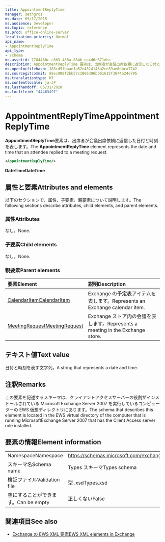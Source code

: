 ```yaml
---
title: AppointmentReplyTime
manager: sethgros
ms.date: 09/17/2015
ms.audience: Developer
ms.topic: reference
ms.prod: office-online-server
localization_priority: Normal
api_name:
- AppointmentReplyTime
api_type:
- schema
ms.assetid: 7784468c-c863-488a-864b-ce4d6c671dbe
description: AppointmentReplyTime 要素は、出席者が会議出席依頼に返信した日付と時刻を表します。
ms.openlocfilehash: 188cd5fbaaefa52e4324143a2ee89ae8dbca7742
ms.sourcegitcommit: 88ec988f2bb67c1866d06b361615f3674a24e795
ms.translationtype: MT
ms.contentlocale: ja-JP
ms.lasthandoff: 05/31/2020
ms.locfileid: "44463497"
---
```

# <a name="appointmentreplytime"></a><span data-ttu-id="3d676-103">AppointmentReplyTime</span><span class="sxs-lookup"><span data-stu-id="3d676-103">AppointmentReplyTime</span></span>

<span data-ttu-id="3d676-104">**AppointmentReplyTime**要素は、出席者が会議出席依頼に返信した日付と時刻を表します。</span><span class="sxs-lookup"><span data-stu-id="3d676-104">The **AppointmentReplyTime** element represents the date and time that an attendee replied to a meeting request.</span></span> 
  
```xml
<AppointmentReplyTime/>
```

 <span data-ttu-id="3d676-105">**DateTime**</span><span class="sxs-lookup"><span data-stu-id="3d676-105">**DateTime**</span></span>
## <a name="attributes-and-elements"></a><span data-ttu-id="3d676-106">属性と要素</span><span class="sxs-lookup"><span data-stu-id="3d676-106">Attributes and elements</span></span>

<span data-ttu-id="3d676-107">以下のセクションで、属性、子要素、親要素について説明します。</span><span class="sxs-lookup"><span data-stu-id="3d676-107">The following sections describe attributes, child elements, and parent elements.</span></span>
  
### <a name="attributes"></a><span data-ttu-id="3d676-108">属性</span><span class="sxs-lookup"><span data-stu-id="3d676-108">Attributes</span></span>

<span data-ttu-id="3d676-109">なし。</span><span class="sxs-lookup"><span data-stu-id="3d676-109">None.</span></span>
  
### <a name="child-elements"></a><span data-ttu-id="3d676-110">子要素</span><span class="sxs-lookup"><span data-stu-id="3d676-110">Child elements</span></span>

<span data-ttu-id="3d676-111">なし。</span><span class="sxs-lookup"><span data-stu-id="3d676-111">None.</span></span>
  
### <a name="parent-elements"></a><span data-ttu-id="3d676-112">親要素</span><span class="sxs-lookup"><span data-stu-id="3d676-112">Parent elements</span></span>

|<span data-ttu-id="3d676-113">**要素**</span><span class="sxs-lookup"><span data-stu-id="3d676-113">**Element**</span></span>|<span data-ttu-id="3d676-114">**説明**</span><span class="sxs-lookup"><span data-stu-id="3d676-114">**Description**</span></span>|
|:-----|:-----|
|[<span data-ttu-id="3d676-115">CalendarItem</span><span class="sxs-lookup"><span data-stu-id="3d676-115">CalendarItem</span></span>](calendaritem.md) <br/> |<span data-ttu-id="3d676-116">Exchange の予定表アイテムを表します。</span><span class="sxs-lookup"><span data-stu-id="3d676-116">Represents an Exchange calendar item.</span></span>  <br/> |
|[<span data-ttu-id="3d676-117">MeetingRequest</span><span class="sxs-lookup"><span data-stu-id="3d676-117">MeetingRequest</span></span>](meetingrequest.md) <br/> |<span data-ttu-id="3d676-118">Exchange ストア内の会議を表します。</span><span class="sxs-lookup"><span data-stu-id="3d676-118">Represents a meeting in the Exchange store.</span></span>  <br/> |
   
## <a name="text-value"></a><span data-ttu-id="3d676-119">テキスト値</span><span class="sxs-lookup"><span data-stu-id="3d676-119">Text value</span></span>

<span data-ttu-id="3d676-120">日付と時刻を表す文字列。</span><span class="sxs-lookup"><span data-stu-id="3d676-120">A string that represents a date and time.</span></span>
  
## <a name="remarks"></a><span data-ttu-id="3d676-121">注釈</span><span class="sxs-lookup"><span data-stu-id="3d676-121">Remarks</span></span>

<span data-ttu-id="3d676-122">この要素を記述するスキーマは、クライアントアクセスサーバーの役割がインストールされている Microsoft Exchange Server 2007 を実行しているコンピューターの EWS 仮想ディレクトリにあります。</span><span class="sxs-lookup"><span data-stu-id="3d676-122">The schema that describes this element is located in the EWS virtual directory of the computer that is running MicrosoftExchange Server 2007 that has the Client Access server role installed.</span></span>
  
## <a name="element-information"></a><span data-ttu-id="3d676-123">要素の情報</span><span class="sxs-lookup"><span data-stu-id="3d676-123">Element information</span></span>

|||
|:-----|:-----|
|<span data-ttu-id="3d676-124">Namespace</span><span class="sxs-lookup"><span data-stu-id="3d676-124">Namespace</span></span>  <br/> |https://schemas.microsoft.com/exchange/services/2006/types  <br/> |
|<span data-ttu-id="3d676-125">スキーマ名</span><span class="sxs-lookup"><span data-stu-id="3d676-125">Schema name</span></span>  <br/> |<span data-ttu-id="3d676-126">Types スキーマ</span><span class="sxs-lookup"><span data-stu-id="3d676-126">Types schema</span></span>  <br/> |
|<span data-ttu-id="3d676-127">検証ファイル</span><span class="sxs-lookup"><span data-stu-id="3d676-127">Validation file</span></span>  <br/> |<span data-ttu-id="3d676-128">型 .xsd</span><span class="sxs-lookup"><span data-stu-id="3d676-128">Types.xsd</span></span>  <br/> |
|<span data-ttu-id="3d676-129">空にすることができます。</span><span class="sxs-lookup"><span data-stu-id="3d676-129">Can be empty</span></span>  <br/> |<span data-ttu-id="3d676-130">正しくない</span><span class="sxs-lookup"><span data-stu-id="3d676-130">False</span></span>  <br/> |
   
## <a name="see-also"></a><span data-ttu-id="3d676-131">関連項目</span><span class="sxs-lookup"><span data-stu-id="3d676-131">See also</span></span>

- [<span data-ttu-id="3d676-132">Exchange の EWS XML 要素</span><span class="sxs-lookup"><span data-stu-id="3d676-132">EWS XML elements in Exchange</span></span>](ews-xml-elements-in-exchange.md)


